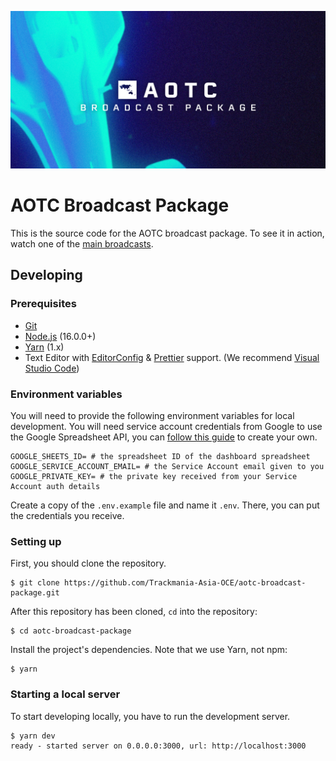 <p align="center">
  <img src="social.png">
</p>

# AOTC Broadcast Package

This is the source code for the AOTC broadcast package. To see it in action, watch one of the [main broadcasts](https://www.youtube.com/watch?v=39BRNL1tOqA).

## Developing

### Prerequisites

- [Git](http://git-scm.com/)
- [Node.js](https://nodejs.org/en/) (16.0.0+)
- [Yarn](https://classic.yarnpkg.com/) (1.x)
- Text Editor with [EditorConfig](http://editorconfig.org/) & [Prettier](https://prettier.io/) support. (We recommend [Visual Studio Code](https://code.visualstudio.com/))

### Environment variables

You will need to provide the following environment variables for local development. You will need service account credentials from Google to use the Google Spreadsheet API, you can [follow this guide](https://theoephraim.github.io/node-google-spreadsheet/#/getting-started/authentication?id=service-account) to create your own.

```
GOOGLE_SHEETS_ID= # the spreadsheet ID of the dashboard spreadsheet
GOOGLE_SERVICE_ACCOUNT_EMAIL= # the Service Account email given to you
GOOGLE_PRIVATE_KEY= # the private key received from your Service Account auth details
```

Create a copy of the `.env.example` file and name it `.env`. There, you can put the credentials you receive.

### Setting up

First, you should clone the repository.

```sh-session
$ git clone https://github.com/Trackmania-Asia-OCE/aotc-broadcast-package.git
```

After this repository has been cloned, `cd` into the repository:

```sh-session
$ cd aotc-broadcast-package
```

Install the project's dependencies. Note that we use Yarn, not npm:

```sh-session
$ yarn
```

### Starting a local server

To start developing locally, you have to run the development server.

```sh-session
$ yarn dev
ready - started server on 0.0.0.0:3000, url: http://localhost:3000
```

